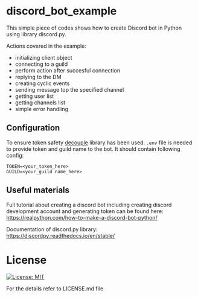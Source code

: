 # discord_bot_example

This simple piece of codes shows how to create Discord bot in Python using library discord.py. 

Actions covered in the example:
- initializing client object
- connecting to a guild
- perform action after succesful connection
- replying to the DM
- creating cyclic events
- sending message top the specified channel
- getting user list
- getting channels list
- simple error handling

## Configuration
To ensure token safety [decouple](https://pypi.org/project/python-decouple/) library has been used. 
`.env` file is needed to provide token and guild name to the bot.  It should contain following config: 

```
TOKEN=<your_token_here>
GUILD=<your_guild name_here>
```

## Useful materials
Full tutorial about creating a discord bot including creating discord development account and generating token can 
be found here:  https://realpython.com/how-to-make-a-discord-bot-python/

Documentation of discord.py library:  https://discordpy.readthedocs.io/en/stable/

# License 
[![License: MIT](https://img.shields.io/badge/License-MIT-yellow.svg)](https://opensource.org/licenses/MIT)

For the details refer to LICENSE.md file